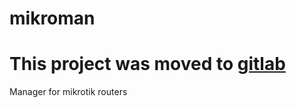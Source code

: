 # mikroman
# This project was moved to [gitlab](https://gitlab.com/JKtech-dev/mikroman)
Manager for mikrotik routers
